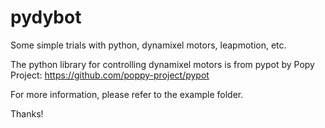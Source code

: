 # pydybot
Some simple trials with python, dynamixel motors, leapmotion, etc.

The python library for controlling dynamixel motors is from pypot by Popy Project: https://github.com/poppy-project/pypot

For more information, please refer to the example folder.

Thanks!
